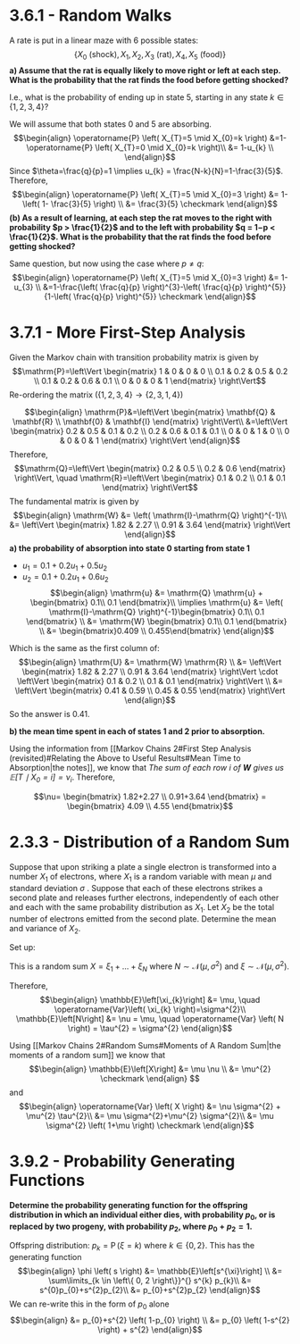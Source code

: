 # 3.6.1 - Random Walks

A rate is put in a linear maze with $6$ possible states:
$$\left\{ X_{0} \text{ (shock)}, X_{1}, X_{2}, X_{3} \text{ (rat)}, X_{4}, X_{5} \text{ (food)} \right\}$$
**a) Assume that the rat is equally likely to move right or left at each step. What is the probability that the rat finds the food before getting shocked?**

I.e., what is the probability of ending up in state $5$, starting in any state $k \in \left\{ 1,2,3,4 \right\}$?

We will assume that both states $0$ and $5$ are absorbing. 
$$\begin{align}
\operatorname{P} \left( X_{T}=5 \mid X_{0}=k \right) &=1-\operatorname{P} \left( X_{T}=0 \mid X_{0}=k \right)\\
 &= 1-u_{k} \\
\end{align}$$
Since $\theta=\frac{q}{p}=1 \implies u_{k} = \frac{N-k}{N}=1-\frac{3}{5}$. Therefore,
$$\begin{align}
\operatorname{P} \left( X_{T}=5 \mid X_{0}=3 \right) &= 1- \left( 1- \frac{3}{5} \right) \\
&= \frac{3}{5} \checkmark
\end{align}$$
**(b) As a result of learning, at each step the rat moves to the right with probability $p > \frac{1}{2}$ and to the left with probability $q = 1−p < \frac{1}{2}$. What is the probability that the rat finds the food before getting shocked?**

Same question, but now using the case where $p \neq q:$
$$\begin{align}
\operatorname{P} \left( X_{T}=5 \mid X_{0}=3 \right) &= 1-u_{3} \\
&=1-\frac{\left( \frac{q}{p} \right)^{3}-\left( \frac{q}{p} \right)^{5}}{1-\left( \frac{q}{p} \right)^{5}} \checkmark
\end{align}$$
# 3.7.1 - More First-Step Analysis

Given the Markov chain with transition probability matrix is given by
$$\mathrm{P}=\left\Vert \begin{matrix} 1 & 0 & 0 & 0  \\ 0.1 & 0.2 & 0.5 & 0.2  \\  0.1 & 0.2  & 0.6 & 0.1 \\ 0 & 0 & 0 & 1 \end{matrix} \right\Vert$$
Re-ordering the matrix ($\left\{ 1,2,3,4 \right\} \rightarrow \left\{2, 3, 1, 4\right\}$)

$$\begin{align}
\mathrm{P}&=\left\Vert \begin{matrix} \mathbf{Q}  &  \mathbf{R}  \\ \mathbf{0} & \mathbf{I} \end{matrix} \right\Vert\\
&=\left\Vert \begin{matrix} 0.2 & 0.5 & 0.1 & 0.2 \\ 0.2 & 0.6 & 0.1 & 0.1 \\ 0 & 0 & 1 & 0 \\ 0 & 0 & 0 & 1 \end{matrix} \right\Vert
\end{align}$$
Therefore, 
$$\mathrm{Q}=\left\Vert \begin{matrix} 0.2 & 0.5 \\ 0.2 & 0.6 \end{matrix} \right\Vert, \quad \mathrm{R}=\left\Vert \begin{matrix} 0.1 & 0.2 \\ 0.1 & 0.1 \end{matrix} \right\Vert$$
The fundamental matrix is given by
$$\begin{align}
\mathrm{W} &= \left( \mathrm{I}-\mathrm{Q} \right)^{-1}\\
&= \left\Vert \begin{matrix} 1.82 &  2.27 \\
0.91  &  3.64 \end{matrix} \right\Vert
\end{align}$$
**a) the probability of absorption into state 0 starting from state 1**

- $u_{1}=0.1+0.2u_{1}+0.5u_{2}$
- $u_{2}=0.1+0.2u_{1}+0.6u_{2}$
$$\begin{align}
\mathrm{u} &= \mathrm{Q} \mathrm{u} + \begin{bmatrix} 0.1\\
0.1 \end{bmatrix}\\
\implies \mathrm{u} &= \left( \mathrm{I}-\mathrm{Q} \right)^{-1}\begin{bmatrix} 0.1\\
0.1 \end{bmatrix} \\
&= \mathrm{W} \begin{bmatrix} 0.1\\
0.1 \end{bmatrix} \\
&= \begin{bmatrix}0.409 \\ 0.455\end{bmatrix}
\end{align}$$

Which is the same as the first column of:
$$\begin{align}
\mathrm{U} &= \mathrm{W} \mathrm{R} \\
&= \left\Vert \begin{matrix} 1.82 &  2.27 \\
0.91  &  3.64 \end{matrix} \right\Vert \cdot \left\Vert \begin{matrix} 0.1 & 0.2 \\ 0.1 & 0.1 \end{matrix} \right\Vert \\
&= \left\Vert \begin{matrix} 0.41  & 0.59 \\ 0.45  &  0.55 \end{matrix} \right\Vert
\end{align}$$
So the answer is $0.41$.

**b) the mean time spent in each of states 1 and 2 prior to absorption.**

Using the information from [[Markov Chains 2#First Step Analysis (revisited)#Relating the Above to Useful Results#Mean Time to Absorption|the notes]], we know that *The sum of each row $i$ of $\mathbf{W}$ gives us $\mathbb{E} \left[T \mid X_{0}=i\right]=\nu_{i}$*. Therefore,

$$\nu= \begin{bmatrix} 1.82+2.27 \\ 0.91+3.64 \end{bmatrix} = \begin{bmatrix} 4.09  \\ 4.55 \end{bmatrix}$$
# 2.3.3 - Distribution of a Random Sum

Suppose that upon striking a plate a single electron is transformed into a number $X_{1}$ of electrons, where $X_{1}$ is a random variable with mean $\mu$ and standard deviation $\sigma$ . Suppose that each of these electrons strikes a second plate and releases further electrons, independently of each other and each with the same probability distribution as $X_{1}$. Let $X_{2}$ be the total number of electrons emitted from the second plate. Determine the mean and variance of $X_{2}$.

Set up:

This is a random sum $X = \xi_{1}+ \dots +\xi_{N}$ where $N \sim \mathcal{N}\left( \mu, \sigma^2 \right)$ and $\xi \sim \mathcal{N} \left( \mu, \sigma^{2} \right)$.

Therefore,
$$\begin{align}
\mathbb{E}\left[\xi_{k}\right] &= \mu, \quad \operatorname{Var}\left( \xi_{k} \right)=\sigma^{2}\\
\mathbb{E}\left[N\right] &= \nu = \mu, \quad \operatorname{Var} \left( N \right) = \tau^{2} = \sigma^{2}
\end{align}$$

Using [[Markov Chains 2#Random Sums#Moments of A Random Sum|the moments of a random sum]] we know that 
$$\begin{align}
\mathbb{E}\left[X\right] &= \mu \nu \\
&= \mu^{2} \checkmark
\end{align} $$
and 
$$\begin{align}
\operatorname{Var} \left( X \right) &= \nu \sigma^{2} + \mu^{2} \tau^{2}\\
&= \mu \sigma^{2}+\mu^{2} \sigma^{2}\\
&= \mu \sigma^{2} \left( 1+\mu \right) \checkmark
\end{align}$$
# 3.9.2 - Probability Generating Functions

**Determine the probability generating function for the offspring distribution in which an individual either dies, with probability $p_0$, or is replaced by two progeny, with probability $p_2$, where $p_0 + p_2 = 1$.**

Offspring distribution: $p_{k} = \operatorname{P} \left( \xi =k \right)$ where $k \in \left\{ 0,2 \right\}$. This has the generating function
$$\begin{align}
\phi \left( s \right) &= \mathbb{E}\left[s^{\xi}\right] \\
&= \sum\limits_{k \in \left\{ 0, 2 \right\}}^{} s^{k} p_{k}\\
&= s^{0}p_{0}+s^{2}p_{2}\\
&= p_{0}+s^{2}p_{2}
\end{align}$$
We can re-write this in the form of $p_{0}$ alone
$$\begin{align}
&= p_{0}+s^{2} \left( 1-p_{0} \right) \\
&= p_{0} \left( 1-s^{2} \right) + s^{2}
\end{align}$$
